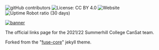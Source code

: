 ![gitHub contributors](https://img.shields.io/github/contributors/sligosat/socials?color=%230ec4f3&style=flat-square)
![License: CC BY 4.0](https://img.shields.io/badge/License-CC%20BY%204.0-ff6600.svg?style=flat-square)
![Website](https://img.shields.io/website?down_color=ff0000&style=flat-square&up_message=online&url=https%3A%2F%2Fsligosat.github.io%2Fsocials%2F)
![Uptime Robot ratio (30 days)](https://img.shields.io/uptimerobot/ratio/m789976862-0fb4e6350397a8ff342a118e?color=ff00ff&style=flat-square)

[![banner](https://cdn.discordapp.com/attachments/842916742291521610/918841905775800320/logo.png)](https://sligosat.github.io/socials/)

The official links page for the 2021/22 Summerhill College CanSat team.

Forked from the "[fuse-core](https://github.com/tsjensen/fuse-core)" jekyll theme.
